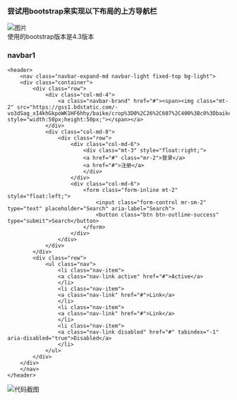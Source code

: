 ### 尝试用bootstrap来实现以下布局的上方导航栏
![图片](https://github.com/lqr1023/knowledge-accumulation/blob/master/fe/bootstrap-example/navbar/imgs/TIM%E5%9B%BE%E7%89%8720190423100347.jpg?raw=true)   
使用的bootstrap版本是4.3版本
### navbar1
```
<header>
	<nav class="navbar-expand-md navbar-light fixed-top bg-light">
	<div class="container">
		<div class="row">
			<div class="col-md-4">
				<a class="navbar-brand" href="#"><span><img class="mt-2" src="https://gss1.bdstatic.com/-vo3dSag_xI4khGkpoWK1HF6hhy/baike/crop%3D0%2C26%2C607%2C400%3Bc0%3Dbaike80%2C5%2C5%2C80%2C26/sign=1da93d49b83eb1355088edfb9b2e84e1/f9dcd100baa1cd11ef286381bd12c8fcc2ce2df0.jpg" style="width:50px;height:50px;"></span></a>
			</div>
			<div class="col-md-8">
				<div class="row">
					<div class="col-md-6">
						<div class="mt-3" style="float:right;">
						<a href="#" class="mr-2">登录</a>
						<a href="#">注册</a>
						</div>
					</div>
					<div class="col-md-6">
						<form class="form-inline mt-2" style="float:left;">
							<input class="form-control mr-sm-2" type="text" placeholder="Search" aria-label="Search">
							<button class="btn btn-outline-success" type="submit">Search</button>
						</form>
					</div>	
				</div>
			</div>
		</div>
		<div class="row">		
			<ul class="nav">
				<li class="nav-item">
				<a class="nav-link active" href="#">Active</a>
				</li>
				<li class="nav-item">
				<a class="nav-link" href="#">Link</a>
				</li>
				<li class="nav-item">
				<a class="nav-link" href="#">Link</a>
				</li>
				<li class="nav-item">
				<a class="nav-link disabled" href="#" tabindex="-1" aria-disabled="true">Disabled</a>
				</li>
			</ul>
		</div>	
	</div>
	</nav> 
</header>
```
![代码截图](https://github.com/lqr1023/knowledge-accumulation/blob/master/fe/bootstrap-example/navbar/imgs/TIM%E5%9B%BE%E7%89%8720190423142913.png?raw=true)

